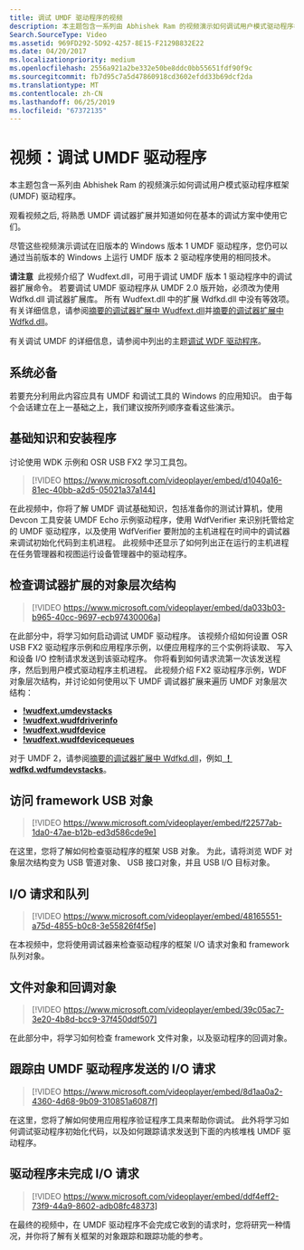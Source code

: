 ```yaml
---
title: 调试 UMDF 驱动程序的视频
description: 本主题包含一系列由 Abhishek Ram 的视频演示如何调试用户模式驱动程序框架 (UMDF) 驱动程序。
Search.SourceType: Video
ms.assetid: 969FD292-5D92-4257-8E15-F2129B832E22
ms.date: 04/20/2017
ms.localizationpriority: medium
ms.openlocfilehash: 2556a921a2be332e50be8ddc0bb55651fdf90f9c
ms.sourcegitcommit: fb7d95c7a5d47860918cd3602efdd33b69dcf2da
ms.translationtype: MT
ms.contentlocale: zh-CN
ms.lasthandoff: 06/25/2019
ms.locfileid: "67372135"
---
```

# <a name="videos-debugging-umdf-drivers"></a>视频：调试 UMDF 驱动程序


本主题包含一系列由 Abhishek Ram 的视频演示如何调试用户模式驱动程序框架 (UMDF) 驱动程序。

观看视频之后, 将熟悉 UMDF 调试器扩展并知道如何在基本的调试方案中使用它们。

尽管这些视频演示调试在旧版本的 Windows 版本 1 UMDF 驱动程序，您仍可以通过当前版本的 Windows 上运行 UMDF 版本 2 驱动程序使用的相同技术。

**请注意**  此视频介绍了 Wudfext.dll，可用于调试 UMDF 版本 1 驱动程序中的调试器扩展命令。 若要调试 UMDF 驱动程序从 UMDF 2.0 版开始，必须改为使用 Wdfkd.dll 调试器扩展库。 所有 Wudfext.dll 中的扩展 Wdfkd.dll 中没有等效项。 有关详细信息，请参阅[摘要的调试器扩展中 Wudfext.dll](using-umdf-debugger-extensions.md)并[摘要的调试器扩展中 Wdfkd.dll](debugger-extensions-for-kmdf-drivers.md)。

 

有关调试 UMDF 的详细信息，请参阅中列出的主题[调试 WDF 驱动程序](debugging-a-wdf-driver.md)。

## <a name="prerequisites"></a>系统必备


若要充分利用此内容应具有 UMDF 和调试工具的 Windows 的应用知识。 由于每个会话建立在上一基础之上，我们建议按所列顺序查看这些演示。

## <a name="basics-and-setup"></a>基础知识和安装程序


讨论使用 WDK 示例和 OSR USB FX2 学习工具包。

>[!VIDEO https://www.microsoft.com/videoplayer/embed/d1040a16-81ec-40bb-a2d5-05021a37a144]

在此视频中，你将了解 UMDF 调试基础知识，包括准备你的测试计算机，使用 Devcon 工具安装 UMDF Echo 示例驱动程序，使用 WdfVerifier 来识别托管给定的 UMDF 驱动程序，以及使用 WdfVerifier 要附加的主机进程在时间中的调试器来调试初始化代码到主机进程。 此视频中还显示了如何列出正在运行的主机进程在任务管理器和视图运行设备管理器中的驱动程序。

## <a name="examining-the-object-hierarchy-with-debugger-extensions"></a>检查调试器扩展的对象层次结构

>[!VIDEO https://www.microsoft.com/videoplayer/embed/da033b03-b965-40cc-9697-ecb97430006a]

在此部分中，将学习如何启动调试 UMDF 驱动程序。 该视频介绍如何设置 OSR USB FX2 驱动程序示例和应用程序示例，以便应用程序的三个实例将读取、 写入和设备 I/O 控制请求发送到该驱动程序。 你将看到如何请求流第一次该发送程序，然后到用户模式驱动程序主机进程。 此视频介绍 FX2 驱动程序示例，WDF 对象层次结构，并讨论如何使用以下 UMDF 调试器扩展来遍历 UMDF 对象层次结构：

-   [ **!wudfext.umdevstacks**](https://docs.microsoft.com/windows-hardware/drivers/debugger/-wudfext-umdevstacks)
-   [ **!wudfext.wudfdriverinfo**](https://docs.microsoft.com/windows-hardware/drivers/debugger/-wudfext-wudfdriverinfo)
-   [ **!wudfext.wudfdevice**](https://docs.microsoft.com/windows-hardware/drivers/debugger/-wudfext-wudfdevice)
-   [ **!wudfext.wudfdevicequeues**](https://docs.microsoft.com/windows-hardware/drivers/debugger/-wudfext-wudfdevicequeues)

对于 UMDF 2，请参阅[摘要的调试器扩展中 Wdfkd.dll](debugger-extensions-for-kmdf-drivers.md)，例如[ **！ wdfkd.wdfumdevstacks**](https://docs.microsoft.com/windows-hardware/drivers/debugger/-wdfkd-wdfumdevstacks)。

## <a name="accessing-framework-usb-objects"></a>访问 framework USB 对象

>[!VIDEO https://www.microsoft.com/videoplayer/embed/f22577ab-1da0-47ae-b12b-ed3d586cde9e]

在这里，您将了解如何检查驱动程序的框架 USB 对象。 为此，请将浏览 WDF 对象层次结构变为 USB 管道对象、 USB 接口对象，并且 USB I/O 目标对象。

##  <a name="io-requests-and-queues"></a>I/O 请求和队列

>[!VIDEO https://www.microsoft.com/videoplayer/embed/48165551-a75d-4855-b0c8-3e55826f4f5e]

在本视频中，您将使用调试器来检查驱动程序的框架 I/O 请求对象和 framework 队列对象。

## <a name="file-objects-and-callback-objects"></a>文件对象和回调对象

>[!VIDEO https://www.microsoft.com/videoplayer/embed/39c05ac7-3e20-4b8d-bcc9-37f450ddf507]

在此部分中，将学习如何检查 framework 文件对象，以及驱动程序的回调对象。

##  <a name="tracking-io-requests-sent-by-a-umdf-driver"></a>跟踪由 UMDF 驱动程序发送的 I/O 请求

>[!VIDEO https://www.microsoft.com/videoplayer/embed/8d1aa0a2-4360-4d68-9b09-310851a6087f]

在这里，您将了解如何使用应用程序验证程序工具来帮助你调试。 此外将学习如何调试驱动程序初始化代码，以及如何跟踪请求发送到下面的内核堆栈 UMDF 驱动程序。

##  <a name="driver-does-not-complete-an-io-request"></a>驱动程序未完成 I/O 请求

>[!VIDEO https://www.microsoft.com/videoplayer/embed/ddf4eff2-73f9-44a9-8602-adb08fc48373]

在最终的视频中，在 UMDF 驱动程序不会完成它收到的请求时，您将研究一种情况，并你将了解有关框架的对象跟踪和跟踪功能的参考。

 

 





